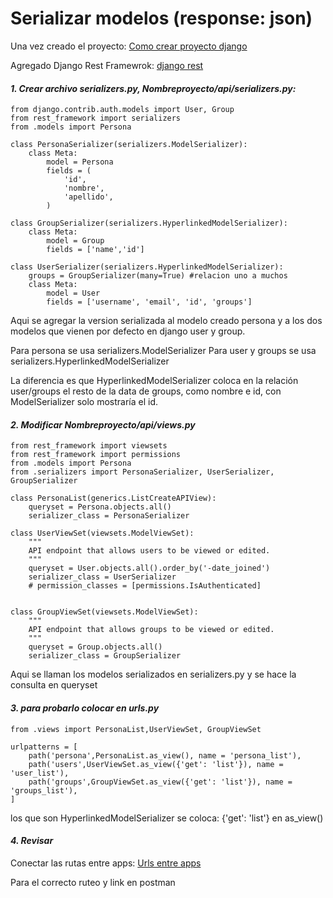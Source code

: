 # Serializar modelos (response: json)

Una vez creado el proyecto: [Como crear proyecto django](https://github.com/orijmm/codigostest/blob/main/django/CreateProject.md) 

Agregado Django Rest Framewrok: [django rest](https://github.com/orijmm/codigostest/blob/main/django/DjangoApiRest.md) 

#### ***1. Crear archivo serializers.py, Nombreproyecto/api/serializers.py:***

    from django.contrib.auth.models import User, Group
    from rest_framework import serializers
    from .models import Persona

    class PersonaSerializer(serializers.ModelSerializer):
        class Meta:
            model = Persona
            fields = (
                'id',
                'nombre',
                'apellido',
            )
        
    class GroupSerializer(serializers.HyperlinkedModelSerializer):
        class Meta:
            model = Group
            fields = ['name','id']

    class UserSerializer(serializers.HyperlinkedModelSerializer):
        groups = GroupSerializer(many=True) #relacion uno a muchos
        class Meta:
            model = User
            fields = ['username', 'email', 'id', 'groups']

Aqui se agregar la version serializada al modelo creado persona y a los dos modelos que vienen por defecto en django user y group.

Para persona se usa serializers.ModelSerializer
Para user y groups se usa serializers.HyperlinkedModelSerializer

La diferencia es que HyperlinkedModelSerializer coloca en la relación user/groups el resto de la data de groups, como nombre e id, con ModelSerializer solo mostraría el id.


#### ***2. Modificar Nombreproyecto/api/views.py***

    from rest_framework import viewsets
    from rest_framework import permissions
    from .models import Persona
    from .serializers import PersonaSerializer, UserSerializer, GroupSerializer

    class PersonaList(generics.ListCreateAPIView):
        queryset = Persona.objects.all()
        serializer_class = PersonaSerializer

    class UserViewSet(viewsets.ModelViewSet):
        """
        API endpoint that allows users to be viewed or edited.
        """
        queryset = User.objects.all().order_by('-date_joined')
        serializer_class = UserSerializer
        # permission_classes = [permissions.IsAuthenticated]


    class GroupViewSet(viewsets.ModelViewSet):
        """
        API endpoint that allows groups to be viewed or edited.
        """
        queryset = Group.objects.all()
        serializer_class = GroupSerializer

Aqui se llaman los modelos serializados en serializers.py y se hace la consulta en queryset

#### ***3. para probarlo colocar en urls.py***

    from .views import PersonaList,UserViewSet, GroupViewSet

    urlpatterns = [
        path('persona',PersonaList.as_view(), name = 'persona_list'),
        path('users',UserViewSet.as_view({'get': 'list'}), name = 'user_list'),
        path('groups',GroupViewSet.as_view({'get': 'list'}), name = 'groups_list'),
    ]

los que son HyperlinkedModelSerializer se coloca: {'get': 'list'} en as_view()

#### ***4. Revisar***

Conectar las rutas entre apps: [Urls entre apps](https://github.com/orijmm/codigostest/blob/main/django/ConnectURLBeetweenApps.md) 

Para el correcto ruteo y link en postman